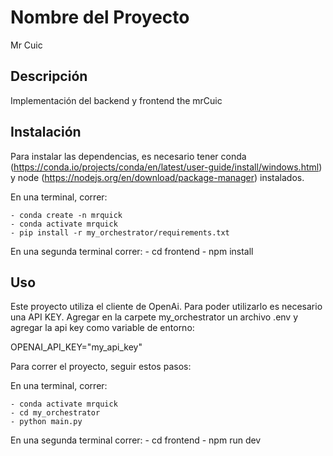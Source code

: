 # Nombre del Proyecto
Mr Cuic

## Descripción

Implementación del backend y frontend the mrCuic

## Instalación

Para instalar las dependencias, es necesario tener conda (https://conda.io/projects/conda/en/latest/user-guide/install/windows.html) y node (https://nodejs.org/en/download/package-manager) instalados.

En una terminal, correr:

    - conda create -n mrquick
    - conda activate mrquick
    - pip install -r my_orchestrator/requirements.txt

En una segunda terminal correr:
    - cd frontend
    - npm install

## Uso
Este proyecto utiliza el cliente de OpenAi. Para poder utilizarlo es necesario una API KEY. Agregar en la carpete my_orchestrator un archivo .env y agregar la api key como variable de entorno:

OPENAI_API_KEY="my_api_key"

Para correr el proyecto, seguir estos pasos:

En una terminal, correr:

    - conda activate mrquick
    - cd my_orchestrator
    - python main.py

En una segunda terminal correr:
    - cd frontend
    - npm run dev


